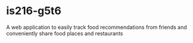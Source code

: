 # is216-g5t6
A web application to easily track food recommendations from friends and conveniently share food places and restaurants
